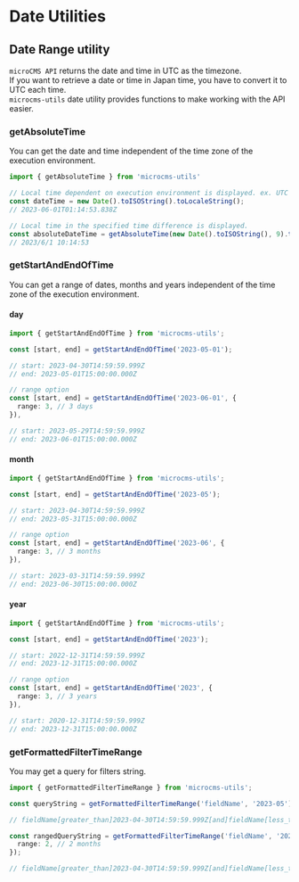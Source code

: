 # Date Utilities

## Date Range utility

`microCMS API` returns the date and time in UTC as the timezone.  
If you want to retrieve a date or time in Japan time, you have to convert it to UTC each time.  
`microcms-utils` date utility provides functions to make working with the API easier.

### getAbsoluteTime

You can get the date and time independent of the time zone of the execution environment.

```ts
import { getAbsoluteTime } from 'microcms-utils'

// Local time dependent on execution environment is displayed. ex. UTC Runtime
const dateTime = new Date().toISOString().toLocaleString();
// 2023-06-01T01:14:53.838Z

// Local time in the specified time difference is displayed.
const absoluteDateTime = getAbsoluteTime(new Date().toISOString(), 9).toLocaleString();
// 2023/6/1 10:14:53
```

### getStartAndEndOfTime

You can get a range of dates, months and years independent of the time zone of the execution environment.

#### day

```ts
import { getStartAndEndOfTime } from 'microcms-utils';

const [start, end] = getStartAndEndOfTime('2023-05-01');

// start: 2023-04-30T14:59:59.999Z
// end: 2023-05-01T15:00:00.000Z
```

```ts
// range option
const [start, end] = getStartAndEndOfTime('2023-06-01', {
  range: 3, // 3 days
}),

// start: 2023-05-29T14:59:59.999Z
// end: 2023-06-01T15:00:00.000Z
```

#### month

```ts
import { getStartAndEndOfTime } from 'microcms-utils';

const [start, end] = getStartAndEndOfTime('2023-05');

// start: 2023-04-30T14:59:59.999Z
// end: 2023-05-31T15:00:00.000Z
```

```ts
// range option
const [start, end] = getStartAndEndOfTime('2023-06', {
  range: 3, // 3 months
}),

// start: 2023-03-31T14:59:59.999Z
// end: 2023-06-30T15:00:00.000Z
```

#### year

```ts
import { getStartAndEndOfTime } from 'microcms-utils';

const [start, end] = getStartAndEndOfTime('2023');

// start: 2022-12-31T14:59:59.999Z
// end: 2023-12-31T15:00:00.000Z
```

```ts
// range option
const [start, end] = getStartAndEndOfTime('2023', {
  range: 3, // 3 years
}),

// start: 2020-12-31T14:59:59.999Z
// end: 2023-12-31T15:00:00.000Z
```

### getFormattedFilterTimeRange

You may get a query for filters string.

```ts
import { getFormattedFilterTimeRange } from 'microcms-utils';

const queryString = getFormattedFilterTimeRange('fieldName', '2023-05');

// fieldName[greater_than]2023-04-30T14:59:59.999Z[and]fieldName[less_than]2023-05-31T15:00:00.000Z

const rangedQueryString = getFormattedFilterTimeRange('fieldName', '2023-06', {
  range: 2, // 2 months
});

// fieldName[greater_than]2023-04-30T14:59:59.999Z[and]fieldName[less_than]2023-06-30T15:00:00.000Z
```